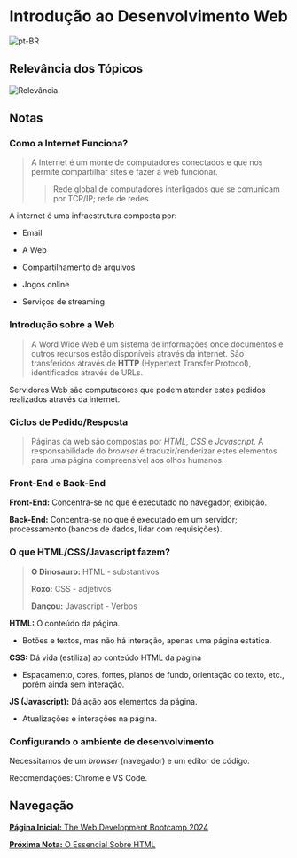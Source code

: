 # Introdução ao Desenvolvimento Web

![pt-BR](https://img.shields.io/badge/lang-pt--BR-green)

## Relevância dos Tópicos

![Relevância](/personalNotes/2_Tópicos.png)

## Notas

### Como a Internet Funciona?

> A Internet é um monte de computadores conectados e que nos permite compartilhar sites e fazer a web funcionar.
>> Rede global de computadores interligados que se comunicam por TCP/IP; rede de redes.

A internet é uma infraestrutura composta por:

- Email

- A Web

- Compartilhamento de arquivos

- Jogos online

- Serviços de streaming

### Introdução sobre a Web

> A Word Wide Web é um sistema de informações onde documentos e outros recursos estão disponíveis através da internet. São transferidos através de **HTTP** (Hypertext Transfer Protocol), identificados através de URLs.

Servidores Web são computadores que podem atender estes pedidos realizados através da internet.

### Ciclos de Pedido/Resposta

> Páginas da web são compostas por _HTML_, _CSS_ e _Javascript_.  A responsabilidade do _browser_ é traduzir/renderizar estes elementos para uma página compreensível aos olhos humanos.

### Front-End e Back-End

**Front-End:** Concentra-se no que é executado no navegador; exibição.

**Back-End:** Concentra-se no que é executado em um servidor; processamento (bancos de dados, lidar com requisições).

### O que HTML/CSS/Javascript fazem?

> **O Dinosauro:**  HTML - substantivos
>
> **Roxo:** CSS - adjetivos
>
> **Dançou:** Javascript - Verbos

**HTML:** O conteúdo da página.

- Botões e textos, mas não há interação, apenas uma página estática.

**CSS:** Dá vida (estiliza) ao conteúdo HTML da página

- Espaçamento, cores, fontes, planos de fundo, orientação do texto, etc., porém ainda sem interação.

**JS (Javascript):** Dá ação aos elementos da página.

- Atualizações e interações na página.

### Configurando o ambiente de desenvolvimento

Necessitamos de um _browser_ (navegador) e um editor de código.

Recomendações: Chrome e VS Code.

## Navegação

[**Página Inicial:** The Web Development Bootcamp 2024](../README.md)

[**Próxima Nota:** O Essencial Sobre HTML](/personalNotes/3_OEssencialSobreHtml.md)
